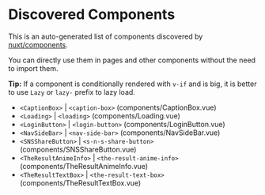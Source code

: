 # Discovered Components

This is an auto-generated list of components discovered by [nuxt/components](https://github.com/nuxt/components).

You can directly use them in pages and other components without the need to import them.

**Tip:** If a component is conditionally rendered with `v-if` and is big, it is better to use `Lazy` or `lazy-` prefix to lazy load.

- `<CaptionBox>` | `<caption-box>` (components/CaptionBox.vue)
- `<Loading>` | `<loading>` (components/Loading.vue)
- `<LoginButton>` | `<login-button>` (components/LoginButton.vue)
- `<NavSideBar>` | `<nav-side-bar>` (components/NavSideBar.vue)
- `<SNSShareButton>` | `<s-n-s-share-button>` (components/SNSShareButton.vue)
- `<TheResultAnimeInfo>` | `<the-result-anime-info>` (components/TheResultAnimeInfo.vue)
- `<TheResultTextBox>` | `<the-result-text-box>` (components/TheResultTextBox.vue)
